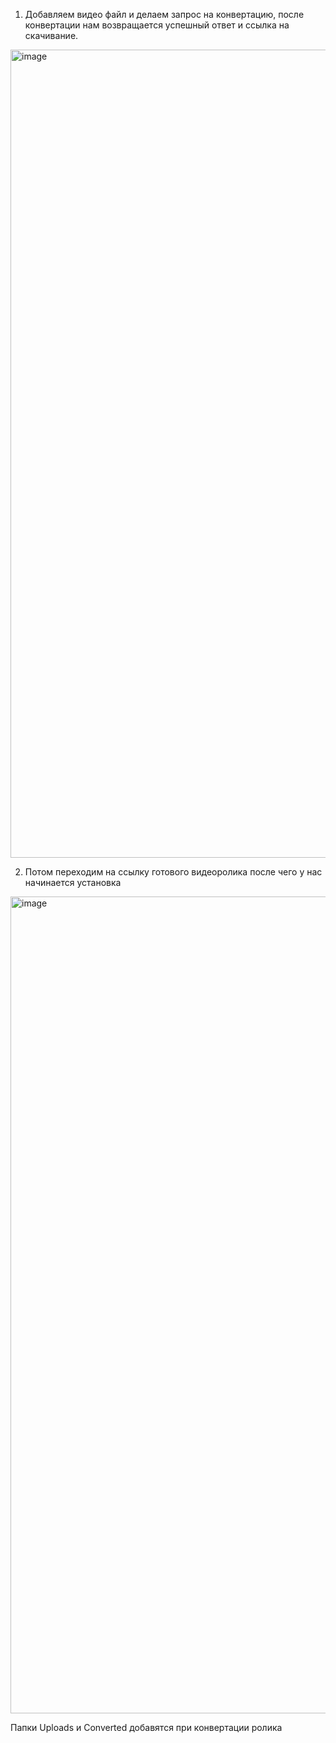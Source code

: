 1. Добавляем видео файл и делаем запрос на конвертацию, после конвертации нам возвращается успешный ответ и ссылка на скачивание. 
<img width="1293" alt="image" src="https://github.com/user-attachments/assets/7509c192-fefa-4fa3-a271-c3002da07bec" />

2. Потом переходим на ссылку готового видеоролика после чего у нас начинается установка
<img width="1307" alt="image" src="https://github.com/user-attachments/assets/9f754984-3a68-4dff-bca7-ac74c7535d56" />


Папки Uploads и Converted добавятся при конвертации ролика
